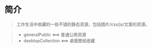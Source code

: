 # 简介
> 工作生活中收藏的一些不错的静态资源，包括图片/css/js/文案的资源。

> * generalPublic      <==>  普通公用资源
> * desktopCollection  <==>  桌面壁纸收藏
